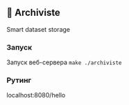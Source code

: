 ## 📘 Archiviste 
Smart dataset storage

### Запуск
Запуск веб-сервера
``
make
./archiviste
``

### Рутинг

localhost:8080/hello